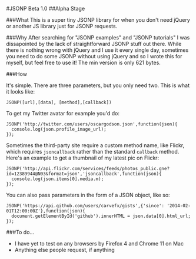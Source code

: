 #JSONP Beta 1.0
##Alpha Stage

###What 
This is a super tiny JSONP library for when you don't need jQuery or another JS library just for JSONP requests.

###Why
After searching for "JSONP examples" and "JSONP tutorials" I was dissapointed by the lack of straightforward JSONP stuff out there. While there is nothing wrong with jQuery and I use it every single day, sometimes you need to do some JSONP without using jQuery and so I wrote this for myself, but feel free to use it! The min version is only 621 bytes.

###How

It's simple. There are three parameters, but you only need two. This is what it looks like:

    JSONP([url],[data], [method],[callback])

To get my Twitter avatar for example you'd do:

    JSONP('http://twitter.com/users/oscargodson.json',function(json){
      console.log(json.profile_image_url);
    });

Sometimes the third-party site require a custom method name, like Flickr, which requires `jsoncallback` rather than the standard `callback` method. Here's an example to get a thumbnail of my latest pic on Flickr:

    JSONP('http://api.flickr.com/services/feeds/photos_public.gne?id=12389944@N03&format=json','jsoncallback',function(json){
      console.log(json.items[0].media.m);
    });

You can also pass parameters in the form of a JSON object, like so:

    JSONP('https://api.github.com/users/carvefx/gists',{'since': '2014-02-01T12:00:00Z'},function(json){
      document.getElementById('github').innerHTML = json.data[0].html_url;
    });

###To do...

* I have yet to test on any browsers by Firefox 4 and Chrome 11 on Mac
* Anything else people request, if anything